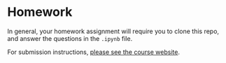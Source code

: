 # Homework

In general, your homework assignment will require you to clone this repo, and answer the questions in the `.ipynb` file.

For submission instructions, [please see the course website](https://ubc-cs.github.io/cpsc330-2024W1/docs/homework_instructions.html).

